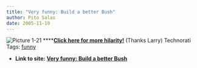 ```yaml
---
title: "Very funny: Build a better Bush"
author: Pito Salas
date: 2005-11-19
---
```


![Picture
1-21](https://i0.wp.com/s3.media.squarespace.com/production/1075723/12829350/weblogs/weblog/images/Picture%25201-21.png?resize=158%2C216)
******[Click here for more
hilarity!](<http://uk.download.yahoo.com/ne/fu/attachments/buildabetterbush.htm>)**
(Thanks Larry) Technorati Tags: [funny](<http://www.technorati.com/tag/funny>)


* **Link to site:** **[Very funny: Build a better Bush](None)**

